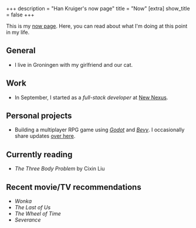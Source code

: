 +++
description = "Han Kruiger's now page"
title = "Now"
[extra]
show_title = false
+++

This is my [now page](https://nownownow.com/about).
Here, you can read about what I'm doing at this point in my life.

## General

- I live in Groningen with my girlfriend and our cat. 

## Work

- In September, I started as a *full-stack developer* at [New Nexus](https://newnexus.nl/).

## Personal projects

- Building a multiplayer RPG game using [*Godot*](https://godotengine.org) and [*Bevy*](https://bevyengine.org). I occasionally share updates [over here](https://t.me/han_game_log).

## Currently reading

- *The Three Body Problem* by Cixin Liu

## Recent movie/TV recommendations

- *Wonka*
- *The Last of Us*
- *The Wheel of Time*
- *Severance*
